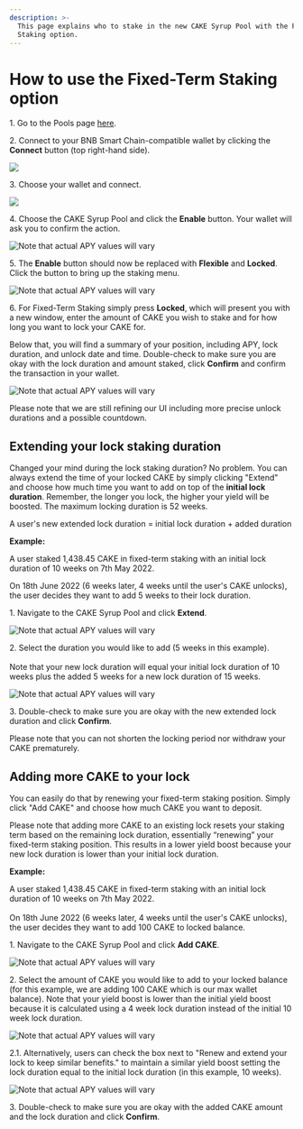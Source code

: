 ```yaml
---
description: >-
  This page explains who to stake in the new CAKE Syrup Pool with the Fixed-Term
  Staking option.
---
```


# How to use the Fixed-Term Staking option

1\. Go to the Pools page [here](https://zexdex.app/pools).

2\. Connect to your BNB Smart Chain-compatible wallet by clicking the **Connect** button (top right-hand side).

![](<../../../.gitbook/images/2-how-to-stake-in-syrup-pool (1) (1) (1) (1) (1) (1) (2).png>)

3\. Choose your wallet and connect.

![](<../../../.gitbook/images/3-how-to-stake-in-syrup-pool (1) (1) (1) (1) (1).png>)

4\. Choose the CAKE Syrup Pool and click the **Enable** button. Your wallet will ask you to confirm the action.

![Note that actual APY values will vary](../../../.gitbook/images/3-how-to-stake-in-fixed-pool.png)

5\. The **Enable** button should now be replaced with **Flexible** and **Locked**. Click the button to bring up the staking menu.

![Note that actual APY values will vary](../../../.gitbook/images/4-how-to-stake-in-fixed-pool.png)

6\. For Fixed-Term Staking simply press **Locked**, which will present you with a new window, enter the amount of CAKE you wish to stake and for how long you want to lock your CAKE for.

Below that, you will find a summary of your position, including APY, lock duration, and unlock date and time. Double-check to make sure you are okay with the lock duration and amount staked, click **Confirm** and confirm the transaction in your wallet.

![Note that actual APY values will vary](../../../.gitbook/images/5-how-to-stake-in-fixed-pool.png)

Please note that we are still refining our UI including more precise unlock durations and a possible countdown.

## Extending your lock staking duration

Changed your mind during the lock staking duration? No problem. You can always extend the time of your locked CAKE by simply clicking "Extend" and choose how much time you want to add on top of the **initial lock duration**. Remember, the longer you lock, the higher your yield will be boosted. The maximum locking duration is 52 weeks.

A user's new extended lock duration = initial lock duration + added duration

**Example:**

A user staked 1,438.45 CAKE in fixed-term staking with an initial lock duration of 10 weeks on 7th May 2022.

On 18th June 2022 (6 weeks later, 4 weeks until the user's CAKE unlocks), the user decides they want to add 5 weeks to their lock duration.

1\. Navigate to the CAKE Syrup Pool and click **Extend**.&#x20;

![Note that actual APY values will vary](../../../.gitbook/images/6-how-to-stake-in-fixed-pool.png)

2\. Select the duration you would like to add (5 weeks in this example).\
\
Note that your new lock duration will equal your initial lock duration of 10 weeks plus the added 5 weeks for a new lock duration of 15 weeks.

![Note that actual APY values will vary](../../../.gitbook/images/7-how-to-stake-in-fixed-pool.png)

3\. Double-check to make sure you are okay with the new extended lock duration and click **Confirm**.

Please note that you can not shorten the locking period nor withdraw your CAKE prematurely.

## Adding more CAKE to your lock

You can easily do that by renewing your fixed-term staking position. Simply click "Add CAKE" and choose how much CAKE you want to deposit.

Please note that adding more CAKE to an existing lock resets your staking term based on the remaining lock duration, essentially “renewing” your fixed-term staking position. This results in a lower yield boost because your new lock duration is lower than your initial lock duration.

**Example:**

A user staked 1,438.45 CAKE in fixed-term staking with an initial lock duration of 10 weeks on 7th May 2022.\
\
On 18th June 2022 (6 weeks later, 4 weeks until the user's CAKE unlocks), the user decides they want to add 100 CAKE to locked balance.

1\. Navigate to the CAKE Syrup Pool and click **Add CAKE**.&#x20;

![Note that actual APY values will vary](../../../.gitbook/images/6-how-to-stake-in-fixed-pool.png)

2\. Select the amount of CAKE you would like to add to your locked balance (for this example, we are adding 100 CAKE which is our max wallet balance). Note that your yield boost is lower than the initial yield boost because it is calculated using a 4 week lock duration instead of the initial 10 week lock duration.

![Note that actual APY values will vary](../../../.gitbook/images/8-how-to-stake-in-fixed-pool.png)

2.1. Alternatively, users can check the box next to "Renew and extend your lock to keep similar benefits." to maintain a similar yield boost setting the lock duration equal to the initial lock duration (in this example, 10 weeks).

![Note that actual APY values will vary](../../../.gitbook/images/9-how-to-stake-in-fixed-pool.png)

3\. Double-check to make sure you are okay with the added CAKE amount and the lock duration and click **Confirm**.

